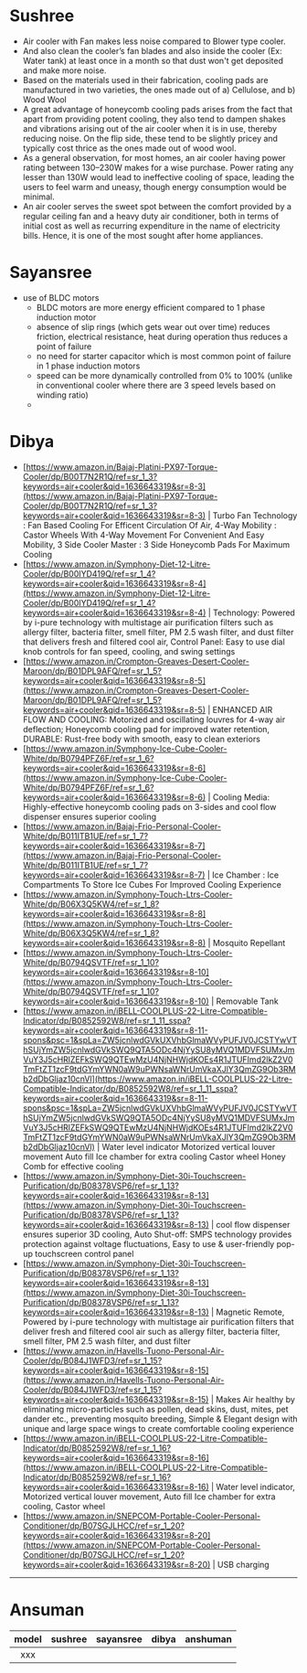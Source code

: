 # Sushree

- Air cooler with Fan makes less noise compared to Blower type cooler. 
- And also clean the cooler’s fan blades and also inside the cooler (Ex: Water tank) at least once in a month so that dust won't get deposited and make more noise.
- Based on the materials used in their fabrication, cooling pads are manufactured in two varieties, the ones made out of a) Cellulose, and b) Wood Wool
- A great advantage of honeycomb cooling pads arises from the fact that apart from providing potent cooling, they also tend to dampen shakes and vibrations arising out of the air cooler when it is in use, thereby reducing noise. On the flip side, these tend to be slightly pricey and typically cost thrice as the ones made out of wood wool.
- As a general observation, for most homes, an air cooler having power rating between 130–230W makes for a wise purchase. Power rating any lesser than 130W would lead to ineffective cooling of space, leading the users to feel warm and uneasy, though energy consumption would be minimal.
- An air cooler serves the sweet spot between the comfort provided by a regular ceiling fan and a heavy duty air conditioner, both in terms of initial cost as well as recurring expenditure in the name of electricity bills. Hence, it is one of the most sought after home appliances.


# Sayansree
- use of BLDC motors
    - BLDC motors are more energy efficient compared to 1 phase induction motor
    - absence of slip rings (which gets wear out over time) reduces friction, electrical resistance, heat during operation thus reduces a point of failure 
    - no need for starter capacitor which is most common point of failure in 1 phase induction motors
    - speed can be more dynamically controlled from 0% to 100% (unlike in conventional cooler where there are 3 speed levels based on winding ratio)
    - 

# Dibya

- [https://www.amazon.in/Bajaj-Platini-PX97-Torque-Cooler/dp/B00T7N2R1Q/ref=sr_1_3?keywords=air+cooler&qid=1636643319&sr=8-3](https://www.amazon.in/Bajaj-Platini-PX97-Torque-Cooler/dp/B00T7N2R1Q/ref=sr_1_3?keywords=air+cooler&qid=1636643319&sr=8-3) | Turbo Fan Technology : Fan Based Cooling For Efficent Circulation Of Air, 4-Way Mobility : Castor Wheels With 4-Way Movement For Convenient And Easy Mobility, 3 Side Cooler Master : 3 Side Honeycomb Pads For Maximum Cooling 
- [https://www.amazon.in/Symphony-Diet-12-Litre-Cooler/dp/B00IYD419Q/ref=sr_1_4?keywords=air+cooler&qid=1636643319&sr=8-4](https://www.amazon.in/Symphony-Diet-12-Litre-Cooler/dp/B00IYD419Q/ref=sr_1_4?keywords=air+cooler&qid=1636643319&sr=8-4) | Technology: Powered by i-pure technology with multistage air purification filters such as allergy filter, bacteria filter, smell filter, PM 2.5 wash filter, and dust filter that delivers fresh and filtered cool air, Control Panel: Easy to use dial knob controls for fan speed, cooling, and swing settings 
- [https://www.amazon.in/Crompton-Greaves-Desert-Cooler-Maroon/dp/B01DPL9AFQ/ref=sr_1_5?keywords=air+cooler&qid=1636643319&sr=8-5](https://www.amazon.in/Crompton-Greaves-Desert-Cooler-Maroon/dp/B01DPL9AFQ/ref=sr_1_5?keywords=air+cooler&qid=1636643319&sr=8-5) | ENHANCED AIR FLOW AND COOLING: Motorized and oscillating louvres for 4-way air deflection; Honeycomb cooling pad for improved water retention, DURABLE: Rust-free body with smooth, easy to clean exteriors 
- [https://www.amazon.in/Symphony-Ice-Cube-Cooler-White/dp/B0794PFZ6F/ref=sr_1_6?keywords=air+cooler&qid=1636643319&sr=8-6](https://www.amazon.in/Symphony-Ice-Cube-Cooler-White/dp/B0794PFZ6F/ref=sr_1_6?keywords=air+cooler&qid=1636643319&sr=8-6) | Cooling Media: Highly-effective honeycomb cooling pads on 3-sides and cool flow dispenser ensures superior cooling 
- [https://www.amazon.in/Bajaj-Frio-Personal-Cooler-White/dp/B011ITB1UE/ref=sr_1_7?keywords=air+cooler&qid=1636643319&sr=8-7](https://www.amazon.in/Bajaj-Frio-Personal-Cooler-White/dp/B011ITB1UE/ref=sr_1_7?keywords=air+cooler&qid=1636643319&sr=8-7) | Ice Chamber : Ice Compartments To Store Ice Cubes For Improved Cooling Experience 
- [https://www.amazon.in/Symphony-Touch-Ltrs-Cooler-White/dp/B06X3Q5KW4/ref=sr_1_8?keywords=air+cooler&qid=1636643319&sr=8-8](https://www.amazon.in/Symphony-Touch-Ltrs-Cooler-White/dp/B06X3Q5KW4/ref=sr_1_8?keywords=air+cooler&qid=1636643319&sr=8-8) | Mosquito Repellant 
- [https://www.amazon.in/Symphony-Touch-Ltrs-Cooler-White/dp/B0794QSVTF/ref=sr_1_10?keywords=air+cooler&qid=1636643319&sr=8-10](https://www.amazon.in/Symphony-Touch-Ltrs-Cooler-White/dp/B0794QSVTF/ref=sr_1_10?keywords=air+cooler&qid=1636643319&sr=8-10) | Removable Tank 
- [https://www.amazon.in/iBELL-COOLPLUS-22-Litre-Compatible-Indicator/dp/B0852592W8/ref=sr_1_11_sspa?keywords=air+cooler&qid=1636643319&sr=8-11-spons&psc=1&spLa=ZW5jcnlwdGVkUXVhbGlmaWVyPUFJV0JCSTYwVThSUjYmZW5jcnlwdGVkSWQ9QTA5ODc4NjYySU8yMVQ1MDVFSUMxJmVuY3J5cHRlZEFkSWQ9QTEwMzU4NjNHWjdKOEs4R1JTUFImd2lkZ2V0TmFtZT1zcF9tdGYmYWN0aW9uPWNsaWNrUmVkaXJlY3QmZG9Ob3RMb2dDbGljaz10cnVl](https://www.amazon.in/iBELL-COOLPLUS-22-Litre-Compatible-Indicator/dp/B0852592W8/ref=sr_1_11_sspa?keywords=air+cooler&qid=1636643319&sr=8-11-spons&psc=1&spLa=ZW5jcnlwdGVkUXVhbGlmaWVyPUFJV0JCSTYwVThSUjYmZW5jcnlwdGVkSWQ9QTA5ODc4NjYySU8yMVQ1MDVFSUMxJmVuY3J5cHRlZEFkSWQ9QTEwMzU4NjNHWjdKOEs4R1JTUFImd2lkZ2V0TmFtZT1zcF9tdGYmYWN0aW9uPWNsaWNrUmVkaXJlY3QmZG9Ob3RMb2dDbGljaz10cnVl) | Water level indicator Motorized vertical louver movement Auto fill Ice chamber for extra cooling Castor wheel Honey Comb for effective cooling 
- [https://www.amazon.in/Symphony-Diet-30i-Touchscreen-Purification/dp/B08378VSP6/ref=sr_1_13?keywords=air+cooler&qid=1636643319&sr=8-13](https://www.amazon.in/Symphony-Diet-30i-Touchscreen-Purification/dp/B08378VSP6/ref=sr_1_13?keywords=air+cooler&qid=1636643319&sr=8-13) | cool flow dispenser ensures superior 3D cooling, Auto Shut-off: SMPS technology provides protection against voltage fluctuations, Easy to use & user-friendly pop-up touchscreen control panel 
- [https://www.amazon.in/Symphony-Diet-30i-Touchscreen-Purification/dp/B08378VSP6/ref=sr_1_13?keywords=air+cooler&qid=1636643319&sr=8-13](https://www.amazon.in/Symphony-Diet-30i-Touchscreen-Purification/dp/B08378VSP6/ref=sr_1_13?keywords=air+cooler&qid=1636643319&sr=8-13) | Magnetic Remote, Powered by i-pure technology with multistage air purification filters that deliver fresh and filtered cool air such as allergy filter, bacteria filter, smell filter, PM 2.5 wash filter, and dust filter 
- [https://www.amazon.in/Havells-Tuono-Personal-Air-Cooler/dp/B084J1WFD3/ref=sr_1_15?keywords=air+cooler&qid=1636643319&sr=8-15](https://www.amazon.in/Havells-Tuono-Personal-Air-Cooler/dp/B084J1WFD3/ref=sr_1_15?keywords=air+cooler&qid=1636643319&sr=8-15) | Makes Air healthy by eliminating micro-particles such as pollen, dead skins, dust, mites, pet dander etc., preventing mosquito breeding, Simple & Elegant design with unique and large space wings to create comfortable cooling experience 
- [https://www.amazon.in/iBELL-COOLPLUS-22-Litre-Compatible-Indicator/dp/B0852592W8/ref=sr_1_16?keywords=air+cooler&qid=1636643319&sr=8-16](https://www.amazon.in/iBELL-COOLPLUS-22-Litre-Compatible-Indicator/dp/B0852592W8/ref=sr_1_16?keywords=air+cooler&qid=1636643319&sr=8-16) | Water level indicator, Motorized vertical louver movement, Auto fill Ice chamber for extra cooling, Castor wheel 
- [https://www.amazon.in/SNEPCOM-Portable-Cooler-Personal-Conditioner/dp/B07SGJLHCC/ref=sr_1_20?keywords=air+cooler&qid=1636643319&sr=8-20](https://www.amazon.in/SNEPCOM-Portable-Cooler-Personal-Conditioner/dp/B07SGJLHCC/ref=sr_1_20?keywords=air+cooler&qid=1636643319&sr=8-20) | USB charging 

----

# Ansuman


model | sushree | sayansree | dibya | anshuman
:---: |---------|-----------|-------|----------
xxx | | | | 
